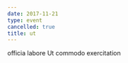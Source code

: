 ```yaml
---
date: 2017-11-21
type: event
cancelled: true
title: ut
---
```

officia labore Ut commodo exercitation